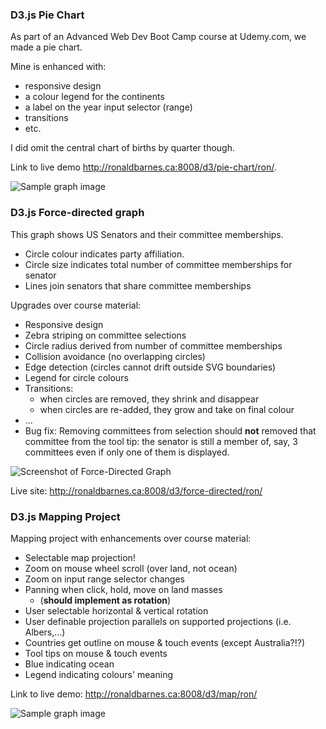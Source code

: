 ### D3.js Pie Chart

As part of an Advanced Web Dev Boot Camp course at Udemy.com, we made a pie
chart.


Mine is enhanced with:
* responsive design
* a colour legend for the continents
* a label on the year input selector (range)
* transitions
* etc.

I did omit the central chart of births by quarter though.


Link to live demo http://ronaldbarnes.ca:8008/d3/pie-chart/ron/.


![Sample graph image](http://ronaldbarnes.ca:8008/d3/pie-chart/ron/images/Pie%20Chart%20screenshot%20½%20size.png)


### D3.js Force-directed graph


This graph shows US Senators and their committee memberships.

* Circle colour indicates party affiliation.
* Circle size indicates total number of committee memberships for senator
* Lines join senators that share committee memberships


Upgrades over course material:

* Responsive design
* Zebra striping on committee selections
* Circle radius derived from number of committee memberships
* Collision avoidance (no overlapping circles)
* Edge detection (circles cannot drift outside SVG boundaries)
* Legend for circle colours
* Transitions:
	* when circles are removed, they shrink and disappear
	* when circles are re-added, they grow and take on final colour
* ...
* Bug fix: Removing committees from selection should **not** removed that
committee from the tool tip: the senator is still a member of, say, 3
committees even if only one of them is displayed.


![Screenshot of Force-Directed Graph](http://ronaldbarnes.ca:8008/d3/force-directed/ron/images/Force-Directed-screenshot-½-size.png)


Live site: http://ronaldbarnes.ca:8008/d3/force-directed/ron/


### D3.js Mapping Project

Mapping project with enhancements over course material:

* Selectable map projection!
* Zoom on mouse wheel scroll (over land, not ocean)
* Zoom on input range selector changes
* Panning when click, hold, move on land masses
	* (**should implement as rotation**)
* User selectable horizontal & vertical rotation
* User definable projection parallels on supported projections (i.e. Albers,...)
* Countries get outline on mouse & touch events (except Australia?!?)
* Tool tips on mouse & touch events
* Blue indicating ocean
* Legend indicating colours' meaning

Link to live demo: http://ronaldbarnes.ca:8008/d3/map/ron/


![Sample graph image](http://ronaldbarnes.ca:8008/d3/map/ron/images/Map-screenshot-400px.png)
